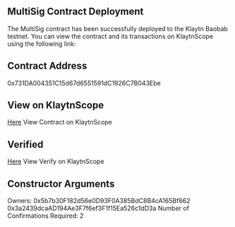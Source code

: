 ## MultiSig Contract Deployment
The MultiSig contract has been successfully deployed to the Klaytn Baobab testnet. You can view the contract and its transactions on KlaytnScope using the following link:

## Contract Address
0x731DA004351C15d67d6551591dC1926C7B043Ebe

## View on KlaytnScope
 [Here](https://baobab.klaytnscope.com/account/0x731DA004351C15d67d6551591dC1926C7B043Ebe?tabId=internalTx)  View Contract on KlaytnScope

 ## Verified 
 [Here](https://baobab.klaytnfinder.io/account/0x731DA004351C15d67d6551591dC1926C7B043Ebe?tabId=contract) View Verify on KlaytnScope

## Constructor Arguments
Owners:
0x5b7b30F182d56e0D93F0A385BdC8B4cA165Bf662
0x3a2439dcaAD194Ae3F7f6ef3F1f15Ea526c1dD3a
Number of Confirmations Required: 2

